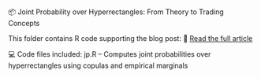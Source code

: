 📦 Joint Probability over Hyperrectangles: From Theory to Trading Concepts

This folder contains R code supporting the blog post:
🔗 [Read the full article](https://www.drkrzysztofozimek.com/joint-probability-hyperrectangles/)

💻 Code files included:
jp.R – Computes joint probabilities over hyperrectangles using copulas and empirical marginals
